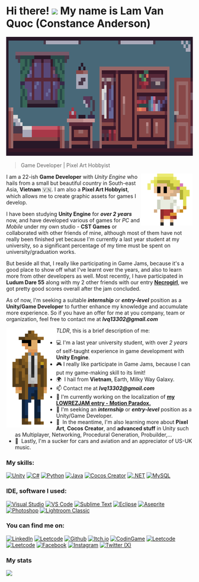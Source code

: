 Hi there!
![](https://user-images.githubusercontent.com/18350557/176309783-0785949b-9127-417c-8b55-ab5a4333674e.gif)
My name is Lam Van Quoc (Constance Anderson)
=

<p align="center">
  <img src="./images/Banners/Main_Bedroom.gif" alt="banner" width="800" height="320"/>
</p>

> Game Developer | Pixel Art Hobbyist

<img align="right" src="./images/Laura/Laura_128_L.gif" alt="image" width="140" height="140"/>

I am a 22-ish __Game Developer__ with _Unity Engine_ who hails from a small but beautiful country in South-east Asia, __Vietnam__ 🇻🇳. I am also a __Pixel Art Hobbyist__, which allows me to create graphic assets for games I develop.

I have been studying __Unity Engine__ for ___over 2 years___ now, and have developed various of games for _PC_ and _Mobile_ under my own studio - __CST Games__ or collaborated with other friends of mine, although most of them have not really been finished yet because I'm currently a last year student at my university, so a significant percentage of my time must be spent on university/graduation works.

But beside all that, I really like participating in Game Jams, because it's a good place to show off what I've learnt over the years, and also to learn more from other developers as well. Most recently, I have participated in __Ludum Dare 55__ along with my 2 other friends with our entry [__Necrogirl__]( https://ldjam.com/events/ludum-dare/55/necrogirl), we got pretty good scores overall after the jam concluded.

As of now, I'm seeking a suitable ___internship___ or ___entry-level___ position as a __Unity/Game Developer__ to further enhance my knowledge and accumulate more experience. So if you have an offer for me at you company, team or organization, feel free to contact me at ___lvq13302@gmail.com___

<img align="left" src="./images/Detective/Detective_New_256_R.png" alt="image" width="135" height="270"/>

_TLDR_, this is a brief description of me:
- 💻  I'm a last year university student, with over _2 years_ of self-taught experience in game development with __Unity Engine__.
- 🎮  I really like participate in Game Jams, because I can put my game-making skill to its limit!
- 🌍  I hail from __Vietnam__, Earth, Milky Way Galaxy.
- 📫  Contact me at ___lvq13302@gmail.com___
- 🚀  I'm currently working on the localization of [__my LOWREZJAM entry - Motion Paradox.__](http://github.com/constance012/Motion_Paradox)
- 🏢  I'm seeking an ___internship___ or ___entry-level___ position as a Unity/Game Developer.
- 🧠  In the meantime, I'm also learning more about __Pixel Art__, __Cocos Creator__, and __advanced stuff__ in Unity such as Multiplayer, Networking, Procedural Generation, Probuilder,...
- 🚗  Lastly, I'm a sucker for cars and aviation and an appreciator of US-UK music.

### My skills:

<p align="left">
  <a href="https://unity.com/" target="_blank" rel="noreferrer"><img src="https://upload.vectorlogo.zone/logos/unity3d/images/562cc0fa-a6c4-45a3-8412-ef8bce616751.svg" width="40" height="40" alt="Unity" /></a>
  <a href="https://docs.microsoft.com/en-us/dotnet/csharp/" target="_blank" rel="noreferrer"><img src="https://raw.githubusercontent.com/danielcranney/readme-generator/main/public/icons/skills/csharp-colored.svg" width="40" height="40" alt="C#" /></a>
  <a href="https://www.python.org/" target="_blank" rel="noreferrer"><img src="https://raw.githubusercontent.com/danielcranney/readme-generator/main/public/icons/skills/python-colored.svg" width="40" height="40" alt="Python" /></a>
  <a href="https://www.oracle.com/java/" target="_blank" rel="noreferrer"><img src="https://raw.githubusercontent.com/danielcranney/readme-generator/main/public/icons/skills/java-colored.svg" width="40" height="40" alt="Java" /></a>
  <a href="https://www.cocos.com/en/creator" target="_blank" rel="noreferrer"><img src="https://cdn.worldvectorlogo.com/logos/cocos-creator-3.svg" width="40" height="40" alt="Cocos Creator" /></a>
  <a href="https://dotnet.microsoft.com/en-us/" target="_blank" rel="noreferrer"><img src="https://raw.githubusercontent.com/danielcranney/readme-generator/main/public/icons/skills/dot-net-colored.svg" width="40" height="40" alt=".NET" /></a>
  <a href="https://www.mysql.com/" target="_blank" rel="noreferrer"><img src="https://raw.githubusercontent.com/danielcranney/readme-generator/main/public/icons/skills/mysql-colored.svg" width="40" height="40" alt="MySQL" /></a>
</p>

### IDE, software I used:

<p align="left">
  <a href="https://visualstudio.microsoft.com/" target="_blank" rel="noreferrer"><img src="https://seeklogo.com/images/M/microsoft-visual-studio-logo-9E65CA55F8-seeklogo.com.png" width="40" height="40" alt="Visual Studio" /></a>
  <a href="https://code.visualstudio.com/" target="_blank" rel="noreferrer"><img src="https://seeklogo.com/images/V/visual-studio-code-logo-449D71944F-seeklogo.com.png" width="40" height="40" alt="VS Code" /></a>
  <a href="https://www.sublimetext.com/" target="_blank" rel="noreferrer"><img src="https://seeklogo.com/images/S/sublime-text-logo-C2736A0B50-seeklogo.com.png" width="40" height="40" alt="Sublime Text" /></a>
  <a href="https://www.eclipse.org/topics/ide/" target="_blank" rel="noreferrer"><img src="https://www.vectorlogo.zone/logos/eclipse/eclipse-icon.svg" width="40" height="40" alt="Eclipse" /></a>
  <a href="https://aseprite.org/" target="_blank" rel="noreferrer"><img src="https://upload.wikimedia.org/wikipedia/commons/thumb/6/69/Logo_Aseprite.svg/448px-Logo_Aseprite.svg.png" width="40" height="40" alt="Aseprite" /></a>
  <a href="https://www.adobe.com/products/photoshop.html" target="_blank" rel="noreferrer"><img src="https://seeklogo.com/images/A/adobe-photoshop-cc-logo-CBD0AAA3A7-seeklogo.com.png" width="40" height="40" alt="Photoshop" /></a>
  <a href="https://www.adobe.com/products/photoshop-lightroom-classic.html" target="_blank" rel="noreferrer"><img src="https://seeklogo.com/images/A/adobe-lightroom-classic-cc-logo-22F6A5BC15-seeklogo.com.png" width="40" height="40" alt="Lightroom Classic" /></a>
</p>

### You can find me on:

<p align="left">
  <a href="https://www.linkedin.com/in/constance012/" target="_blank" rel="noreferrer"><img src="https://www.vectorlogo.zone/logos/linkedin/linkedin-icon.svg" width="40" height="40" alt="LinkedIn" /></a>
  <a href="https://www.glassdoor.com/member/profile" target="_blank" rel="noreferrer"><img src="https://www.vectorlogo.zone/logos/glassdoor/glassdoor-icon.svg" width="40" height="40" alt="Leetcode" /></a>
  <a href="https://github.com/constance012/" target="_blank" rel="noreferrer"><img src="https://www.vectorlogo.zone/logos/github/github-icon.svg" width="40" height="40" alt="Github" /></a>
  <a href="https://constance012.itch.io/" target="_blank" rel="noreferrer"><img src="https://seeklogo.com/images/I/itch-io-logo-43B308E6B7-seeklogo.com.png" width="40" height="40" alt="Itch.io" /></a>
  <a href="https://www.codingame.com/profile/4305dd8636b8d3e1b2def69281a960d45936085/" target="_blank" rel="noreferrer"><img src="https://seeklogo.com/images/C/codingame-logo-B8D3B11924-seeklogo.com.png" width="40" height="40" alt="CodinGame" /></a>
  <a href="https://leetcode.com/u/constance012/" target="_blank" rel="noreferrer"><img src="https://cdn.iconscout.com/icon/free/png-512/free-leetcode-3521542-2944960.png?f=webp&w=256" width="40" height="40" alt="Leetcode" /></a>
  <a href="https://www.hackerrank.com/profile/lvq13302" target="_blank" rel="noreferrer"><img src="https://seeklogo.com/images/H/hackerrank-logo-179D7D2812-seeklogo.com.png" width="40" height="40" alt="Leetcode" /></a>
  <a href="https://facebook.com/lvq.002/" target="_blank" rel="noreferrer"><img src="https://www.vectorlogo.zone/logos/facebook/facebook-official.svg" width="40" height="40" alt="Facebook" /></a>
  <a href="https://www.instagram.com/_constance_02_/" target="_blank" rel="noreferrer"><img src="https://www.vectorlogo.zone/logos/instagram/instagram-icon.svg" width="40" height="40" alt="Instagram" /></a>
  <a href="https://twitter.com/_constance_012/" target="_blank" rel="noreferrer"><img src="https://www.vectorlogo.zone/logos/twitter/twitter-official.svg" width="40" height="40" alt="Twitter (X)" /></a>
</p>

### My stats

<a href="http://www.github.com/constance012"><img src="https://github-readme-streak-stats.herokuapp.com/?user=constance012&stroke=ffffff&background=1c1917&ring=a855f7&fire=a855f7&currStreakNum=ffffff&currStreakLabel=a855f7&sideNums=ffffff&sideLabels=ffffff&dates=ffffff&hide_border=true" /></a>

<!---
constance012/constance012 is a ✨ special ✨ repository because its `README.md` (this file) appears on your GitHub profile.
You can click the Preview link to take a look at your changes.
--->
